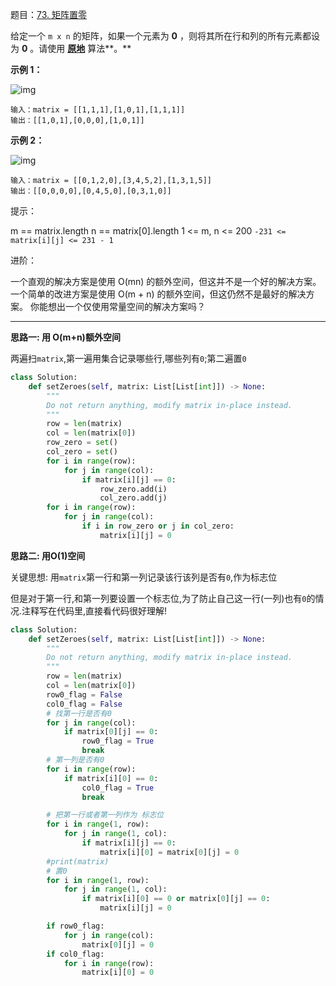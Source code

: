 题目：[73. 矩阵置零](https://leetcode.cn/problems/set-matrix-zeroes/)

给定一个 `m x n` 的矩阵，如果一个元素为 **0** ，则将其所在行和列的所有元素都设为 **0** 。请使用 **[原地](http://baike.baidu.com/item/原地算法)** 算法**。**

**示例 1：**

![img](https://assets.leetcode.com/uploads/2020/08/17/mat1.jpg)

```
输入：matrix = [[1,1,1],[1,0,1],[1,1,1]]
输出：[[1,0,1],[0,0,0],[1,0,1]]
```

**示例 2：**

![img](https://assets.leetcode.com/uploads/2020/08/17/mat2.jpg)

```
输入：matrix = [[0,1,2,0],[3,4,5,2],[1,3,1,5]]
输出：[[0,0,0,0],[0,4,5,0],[0,3,1,0]]
```

提示：

m == matrix.length
n == matrix[0].length
1 <= m, n <= 200
`-231 <= matrix[i][j] <= 231 - 1`

进阶：

一个直观的解决方案是使用  O(mn) 的额外空间，但这并不是一个好的解决方案。
一个简单的改进方案是使用 O(m + n) 的额外空间，但这仍然不是最好的解决方案。
你能想出一个仅使用常量空间的解决方案吗？

---

**思路一: 用 O(m+n)额外空间**

两遍扫`matrix`,第一遍用集合记录哪些行,哪些列有`0`;第二遍置`0`

```python
class Solution:
    def setZeroes(self, matrix: List[List[int]]) -> None:
        """
        Do not return anything, modify matrix in-place instead.
        """
        row = len(matrix)
        col = len(matrix[0])
        row_zero = set()
        col_zero = set()
        for i in range(row):
            for j in range(col):
                if matrix[i][j] == 0:
                    row_zero.add(i)
                    col_zero.add(j)
        for i in range(row):
            for j in range(col):
                if i in row_zero or j in col_zero:
                    matrix[i][j] = 0
```

**思路二: 用O(1)空间**

关键思想: 用`matrix`第一行和第一列记录该行该列是否有`0`,作为标志位

但是对于第一行,和第一列要设置一个标志位,为了防止自己这一行(一列)也有`0`的情况.注释写在代码里,直接看代码很好理解!

```python
class Solution:
    def setZeroes(self, matrix: List[List[int]]) -> None:
        """
        Do not return anything, modify matrix in-place instead.
        """
        row = len(matrix)
        col = len(matrix[0])
        row0_flag = False
        col0_flag = False
        # 找第一行是否有0
        for j in range(col):
            if matrix[0][j] == 0:
                row0_flag = True
                break
        # 第一列是否有0
        for i in range(row):
            if matrix[i][0] == 0:
                col0_flag = True
                break

        # 把第一行或者第一列作为 标志位
        for i in range(1, row):
            for j in range(1, col):
                if matrix[i][j] == 0:
                    matrix[i][0] = matrix[0][j] = 0
        #print(matrix)
        # 置0
        for i in range(1, row):
            for j in range(1, col):
                if matrix[i][0] == 0 or matrix[0][j] == 0:
                    matrix[i][j] = 0

        if row0_flag:
            for j in range(col):
                matrix[0][j] = 0
        if col0_flag:
            for i in range(row):
                matrix[i][0] = 0
```

